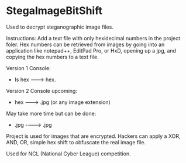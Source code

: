 # StegaImageBitShift
Used to decrypt steganographic image files.

Instructions:
Add a text file with only hexidecimal numbers in the project foler. 
Hex numbers can be retrieved from images by going into an application like 
notepad++, EditPad Pro, or HxD, opening up a jpg, and copying the hex numbers to a text file.

Version 1 Console:
- Is hex ---> hex.

Version 2 Console upcoming:
- hex ---> .jpg (or any image extension)

May take more time but can be done:
- .jpg ----> .jpg

Project is used for images that are encrypted. Hackers can apply a XOR, AND, OR, simple hex shift to
obfuscate the real image file. 

Used for NCL (National Cyber League) competition. 
